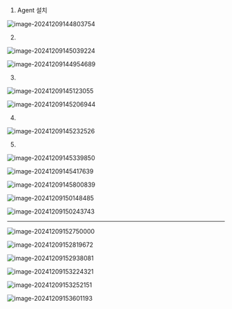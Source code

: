 1. Agent 설치 

![image-20241209144803754](images/image-20241209144803754.png)



2. 

![image-20241209145039224](images/image-20241209145039224.png)



![image-20241209144954689](images/image-20241209144954689.png)





3.

![image-20241209145123055](images/image-20241209145123055.png)



![image-20241209145206944](images/image-20241209145206944.png)







4.

![image-20241209145232526](images/image-20241209145232526.png)







5. 

![image-20241209145339850](images/image-20241209145339850.png)





![image-20241209145417639](images/image-20241209145417639.png)



![image-20241209145800839](images/image-20241209145800839.png)





![image-20241209150148485](images/image-20241209150148485.png)



![image-20241209150243743](images/image-20241209150243743.png)











----



![image-20241209152750000](images/image-20241209152750000.png)



![image-20241209152819672](images/image-20241209152819672.png)



![image-20241209152938081](images/image-20241209152938081.png)



![image-20241209153224321](images/image-20241209153224321.png)



![image-20241209153252151](images/image-20241209153252151.png)



![image-20241209153601193](images/image-20241209153601193.png)





















































































